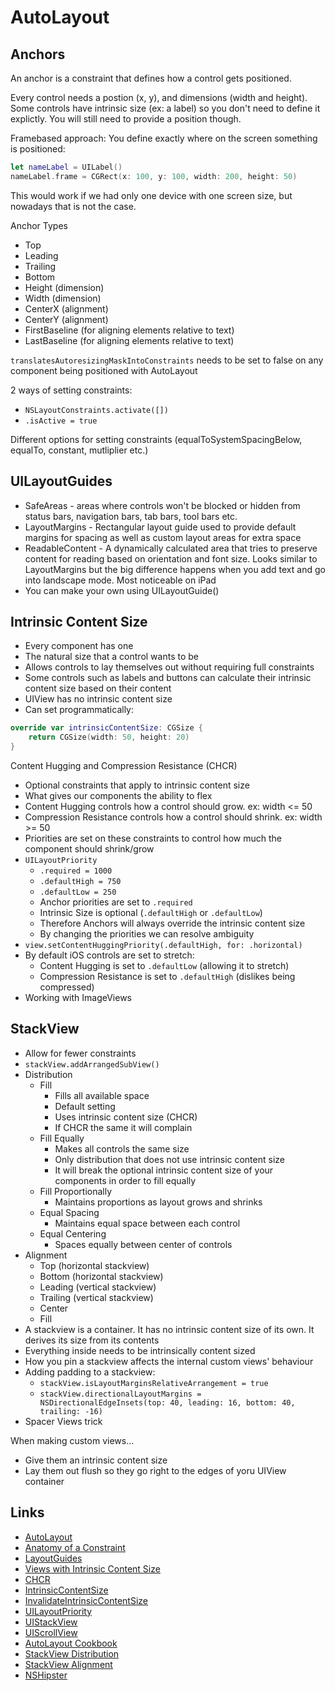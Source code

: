# AutoLayout

## Anchors

An anchor is a constraint that defines how a control gets positioned.

Every control needs a postion (x, y), and dimensions (width and height). Some controls have intrinsic size (ex: a label) so you don't need to define it explictly. You will still need to provide a position though.

Framebased approach: You define exactly where on the screen something is positioned:

```swift
let nameLabel = UILabel()
nameLabel.frame = CGRect(x: 100, y: 100, width: 200, height: 50)
```

This would work if we had only one device with one screen size, but nowadays that is not the case.

Anchor Types

* Top
* Leading
* Trailing
* Bottom
* Height (dimension)
* Width (dimension)
* CenterX (alignment)
* CenterY (alignment)
* FirstBaseline (for aligning elements relative to text)
* LastBaseline (for aligning elements relative to text)

`translatesAutoresizingMaskIntoConstraints` needs to be set to false on any component being positioned with AutoLayout

2 ways of setting constraints:

* `NSLayoutConstraints.activate([])`
* `.isActive = true`

Different options for setting constraints (equalToSystemSpacingBelow, equalTo, constant, mutliplier etc.)

## UILayoutGuides

* SafeAreas - areas where controls won't be blocked or hidden from status bars, navigation bars, tab bars, tool bars etc.
* LayoutMargins - Rectangular layout guide used to provide default margins for spacing as well as custom layout areas for extra space
* ReadableContent - A dynamically calculated area that tries to preserve content for reading based on orientation and font size. Looks similar to LayoutMargins but the big difference happens when you add text and go into landscape mode. Most noticeable on iPad
* You can make your own using UILayoutGuide()

## Intrinsic Content Size

* Every component has one
* The natural size that a control wants to be
* Allows controls to lay themselves out without requiring full constraints
* Some controls such as labels and buttons can calculate their intrinsic content size based on their content
* UIView has no intrinsic content size
* Can set programmatically:

```swift
override var intrinsicContentSize: CGSize {
	return CGSize(width: 50, height: 20)
}
```

Content Hugging and Compression Resistance (CHCR)

* Optional constraints that apply to intrinsic content size
* What gives our components the ability to flex
* Content Hugging controls how a control should grow. ex: width <= 50
* Compression Resistance controls how a control should shrink. ex: width >= 50
* Priorities are set on these constraints to control how much the component should shrink/grow
* `UILayoutPriority`
	* `.required = 1000`
	* `.defaultHigh = 750`
	* `.defaultLow = 250`
	* Anchor priorities are set to `.required`
	* Intrinsic Size is optional (`.defaultHigh` or `.defaultLow`)
	* Therefore Anchors will always override the intrinsic content size
	* By changing the priorities we can resolve ambiguity
* `view.setContentHuggingPriority(.defaultHigh, for: .horizontal)`
* By default iOS controls are set to stretch:
	* Content Hugging is set to `.defaultLow` (allowing it to stretch)
	* Compression Resistance is set to `.defaultHigh` (dislikes being compressed)
* Working with ImageViews

## StackView

* Allow for fewer constraints
* `stackView.addArrangedSubView()`
* Distribution
	* Fill
		* Fills all available space
		* Default setting
		* Uses intrinsic content size (CHCR)
		* If CHCR the same it will complain
	* Fill Equally
		* Makes all controls the same size
		* Only distribution that does not use intrinsic content size
		* It will break the optional intrinsic content size of your components in order to fill equally
	* Fill Proportionally
		* Maintains proportions as layout grows and shrinks
	* Equal Spacing
		* Maintains equal space between each control
	* Equal Centering
		* Spaces equally between center of controls
* Alignment
	* Top (horizontal stackview)
	* Bottom (horizontal stackview)
	* Leading (vertical stackview)
	* Trailing (vertical stackview)
	* Center
	* Fill
* A stackview is a container. It has no intrinsic content size of its own. It derives its size from its contents
* Everything inside needs to be intrinsically content sized
* How you pin a stackview affects the internal custom views' behaviour
* Adding padding to a stackview:
	* `stackView.isLayoutMarginsRelativeArrangement = true`
	* `stackView.directionalLayoutMargins = NSDirectionalEdgeInsets(top: 40, leading: 16, bottom: 40, trailing: -16)`
* Spacer Views trick

When making custom views...

* Give them an intrinsic content size
* Lay them out flush so they go right to the edges of yoru UIView container

## Links

* [AutoLayout](https://developer.apple.com/library/archive/documentation/UserExperience/Conceptual/AutolayoutPG/)
* [Anatomy of a Constraint](https://developer.apple.com/library/archive/documentation/UserExperience/Conceptual/AutolayoutPG/AnatomyofaConstraint.html#//apple_ref/doc/uid/TP40010853-CH9-SW1)
* [LayoutGuides](https://developer.apple.com/documentation/uikit/uilayoutguide)
* [Views with Intrinsic Content Size](https://developer.apple.com/library/archive/documentation/UserExperience/Conceptual/AutolayoutPG/ViewswithIntrinsicContentSize.html)
* [CHCR](https://developer.apple.com/library/archive/documentation/UserExperience/Conceptual/AutolayoutPG/AnatomyofaConstraint.html#//apple_ref/doc/uid/TP40010853-CH9-SW21)
* [IntrinsicContentSize](https://developer.apple.com/documentation/uikit/uiview/1622600-intrinsiccontentsize)
* [InvalidateIntrinsicContentSize](https://developer.apple.com/documentation/uikit/uiview/1622457-invalidateintrinsiccontentsize)
* [UILayoutPriority](https://developer.apple.com/documentation/uikit/uilayoutpriority)
* [UIStackView](https://developer.apple.com/documentation/uikit/uistackview)
* [UIScrollView](https://developer.apple.com/documentation/uikit/uiscrollview)
* [AutoLayout Cookbook](https://developer.apple.com/library/archive/documentation/UserExperience/Conceptual/AutolayoutPG/LayoutUsingStackViews.html#//apple_ref/doc/uid/TP40010853-CH11-SW1)
* [StackView Distribution](https://developer.apple.com/documentation/uikit/uistackview/distribution)
* [StackView Alignment](https://developer.apple.com/documentation/uikit/uistackview/alignment)
* [NSHipster](https://nshipster.com/uistackview/)

